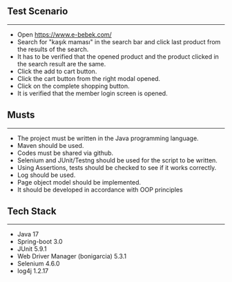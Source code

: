 ## Test Scenario

---

- Open https://www.e-bebek.com/
- Search for "kaşık maması" in the search bar and click last product from the results of the search.
- It has to be verified that the opened product and the product clicked in the search result are the same.
- Click the add to cart button.
- Click the cart button from the right modal opened.
- Click on the complete shopping button.
- It is verified that the member login screen is opened.

## Musts

---

- The project must be written in the Java programming language.
- Maven should be used.
- Codes must be shared via github.
- Selenium and JUnit/Testng should be used for the script to be written.
- Using Assertions, tests should be checked to see if it works correctly.
- Log should be used.
- Page object model should be implemented.
- It should be developed in accordance with OOP principles

## Tech Stack

---

- Java 17
- Spring-boot 3.0
- JUnit  5.9.1
- Web Driver Manager (bonigarcia) 5.3.1
- Selenium 4.6.0
- log4j 1.2.17
